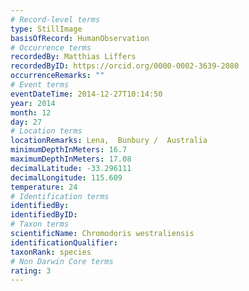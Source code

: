```yaml
---
# Record-level terms
type: StillImage
basisOfRecord: HumanObservation
# Occurrence terms
recordedBy: Matthias Liffers
recordedByID: https://orcid.org/0000-0002-3639-2080
occurrenceRemarks: ""
# Event terms
eventDateTime: 2014-12-27T10:14:50
year: 2014
month: 12
day: 27
# Location terms
locationRemarks: Lena,  Bunbury /  Australia
minimumDepthInMeters: 16.7
maximumDepthInMeters: 17.08
decimalLatitude: -33.296111
decimalLongitude: 115.609
temperature: 24
# Identification terms
identifiedBy: 
identifiedByID: 
# Taxon terms
scientificName: Chromodoris westraliensis
identificationQualifier: 
taxonRank: species
# Non Darwin Core terms
rating: 3
---
```

